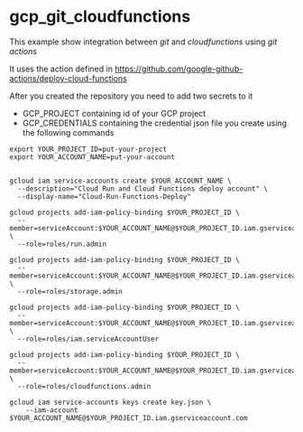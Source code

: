 # gcp_git_cloudfunctions
This example show integration between *git* and *cloudfunctions* using *git actions*

It uses the action defined in https://github.com/google-github-actions/deploy-cloud-functions

After you created the repository you need to add two secrets to it

- GCP_PROJECT containing id of your GCP project
- GCP_CREDENTIALS containing the credential json file you create using the following commands

```
export YOUR_PROJECT_ID=put-your-project
export YOUR_ACCOUNT_NAME=put-your-account


gcloud iam service-accounts create $YOUR_ACCOUNT_NAME \
  --description="Cloud Run and Cloud Functions deploy account" \
  --display-name="Cloud-Run-Functions-Deploy"

gcloud projects add-iam-policy-binding $YOUR_PROJECT_ID \
  --member=serviceAccount:$YOUR_ACCOUNT_NAME@$YOUR_PROJECT_ID.iam.gserviceaccount.com \
  --role=roles/run.admin

gcloud projects add-iam-policy-binding $YOUR_PROJECT_ID \
  --member=serviceAccount:$YOUR_ACCOUNT_NAME@$YOUR_PROJECT_ID.iam.gserviceaccount.com \
  --role=roles/storage.admin

gcloud projects add-iam-policy-binding $YOUR_PROJECT_ID \
  --member=serviceAccount:$YOUR_ACCOUNT_NAME@$YOUR_PROJECT_ID.iam.gserviceaccount.com \
  --role=roles/iam.serviceAccountUser

gcloud projects add-iam-policy-binding $YOUR_PROJECT_ID \
  --member=serviceAccount:$YOUR_ACCOUNT_NAME@$YOUR_PROJECT_ID.iam.gserviceaccount.com \
  --role=roles/cloudfunctions.admin

gcloud iam service-accounts keys create key.json \
    --iam-account $YOUR_ACCOUNT_NAME@$YOUR_PROJECT_ID.iam.gserviceaccount.com
```
